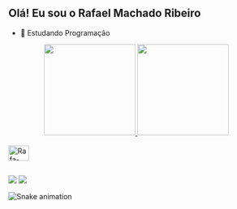 ## Olá! Eu sou o Rafael Machado Ribeiro

- 🌱 Estudando Programação

<div align="center">
  <a href="https://github.com/RafaelMachadoRibeiro">
  <img height="180em" src="https://github-readme-stats.vercel.app/api?username=RafaelMachadoRibeiro&show_icons=true&theme=dark&include_all_commits=true&count_private=true"/>
  <img height="180em" src="https://github-readme-stats.vercel.app/api/top-langs/?username=RafaelMachadoRibeiro&layout=compact&langs_count=7&theme=dark"/>
</div>
  <div style="display: inline_block"><br>
  <img align="center" alt="Rafa-JAV" height="30" width="40" src="https://cdn.jsdelivr.net/gh/devicons/devicon/icons/java/java-original.svg">   
                    
</div>
  
  ##
  
  <div> 
  <a href="https://instagram.com/rafaelmr20" target="_blank"><img src="https://img.shields.io/badge/-Instagram-%23E4405F?style=for-the-badge&logo=instagram&logoColor=white" target="_blank"></a>
  <a href = "mailto:machadoribeirorafael@protonmail.com"><img src="https://img.shields.io/badge/ProtonMail-8B89CC?style=for-the-badge&logo=protonmail&logoColor=white"target="_blank"></a>
 </div>

 ![Snake animation](https://github.com/RafaelMachadoRibeiro/RafaelMachadoRibeiro/blob/output/github-contribution-grid-snake.svg)
